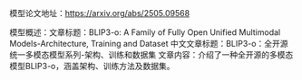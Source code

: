 模型论文地址：https://arxiv.org/abs/2505.09568

模型概述：文章标题：BLIP3-o: A Family of Fully Open Unified Multimodal Models-Architecture, Training and Dataset
中文文章标题：BLIP3-o：全开源统一多模态模型系列-架构、训练和数据集
文章内容：介绍了一种全开源的多模态模型BLIP3-o，涵盖架构、训练方法及数据集。
